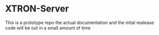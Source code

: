 # XTRON-Server
This is a prototype repo the actual documentation and the intial realease code will be out in a small amount of time
